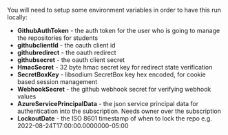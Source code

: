﻿You will need to setup some environment variables in order to have this run locally:
* **GithubAuthToken** - the auth token for the user who is going to manage the repositories for students
* **githubclientId** - the oauth client id
* **githubredirect** - the oauth redirect
* **githubsecret** - the oauth client secret
* **HmacSecret** - 32 byte hmac secret key for redirect state verification
* **SecretBoxKey** - libsodium SecretBox key hex encoded, for cookie based session management
* **WebhookSecret** - the github webhook secret for verifying webhook values
* **AzureServicePrincipalData** - the json service principal data for authentication into the subscription. Needs owner over the subscription
* **LockoutDate** - the ISO 8601 timestamp of when to lock the repo e.g. 2022-08-24T17:00:00.0000000-05:00
